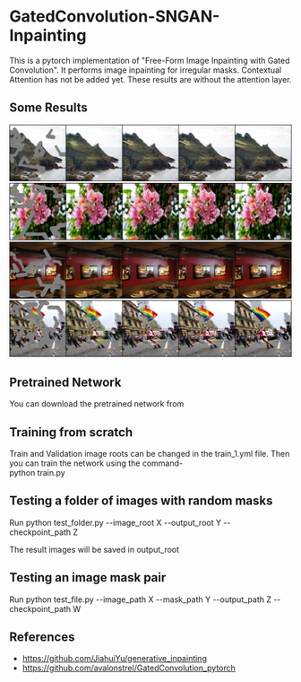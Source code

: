 # GatedConvolution-SNGAN-Inpainting
This is a pytorch implementation of "Free-Form Image Inpainting with Gated Convolution". It performs image inpainting for irregular masks. Contextual Attention has not be added yet. These results are without the attention layer.

## Some Results
![Results](https://github.com/SakhiStuti/GatedConvolution-SNGAN-Inpainting/blob/master/results/24.png)
![Results](https://github.com/SakhiStuti/GatedConvolution-SNGAN-Inpainting/blob/master/results/32.png)
![Results](https://github.com/SakhiStuti/GatedConvolution-SNGAN-Inpainting/blob/master/results/44.png)
![Results](https://github.com/SakhiStuti/GatedConvolution-SNGAN-Inpainting/blob/master/results/48.png)


## Pretrained Network
You can download the pretrained network from 

## Training from scratch
Train and Validation image roots can be changed in the train_1.yml file. Then you can train the network using the command-  
python train.py

## Testing a folder of images with random masks
Run python test_folder.py --image_root X --output_root Y --checkpoint_path Z  

The result images will be saved in output_root

## Testing an image mask pair
Run python test_file.py --image_path X --mask_path Y --output_path Z --checkpoint_path W

## References
* https://github.com/JiahuiYu/generative_inpainting
* https://github.com/avalonstrel/GatedConvolution_pytorch
